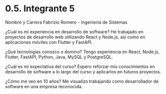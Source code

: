 # 0.5. Integrante 5

Nombre y Carrera
Fabrizio Romero - Ingeniería de Sistemas

¿Cuál es mi experiencia en desarrollo de software?
He trabajado en proyectos de desarrollo web utilizando React y Node.js, así como en aplicaciones móviles con Flutter y FastAPI.

¿Qué tecnologías conozco o domino?
Tengo experiencia en React, Node.js, Flutter, FastAPI, Python, Java, MySQL y PostgreSQL.

¿Cuál es mi expectativa del curso?
Espero reforzar mis conocimientos en desarrollo de software a lo largo del curso y aplicarlos en futuros proyectos.

¿Cómo me veo en 10 años?
Me visualizo trabajando como desarrollador de software en una empresa reconocida.
